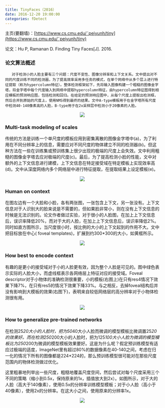 ```yaml
---
title: TinyFaces（2016）
date: 2016-12-20 19:00:00
categories: fDetect
---
```


<script type="text/javascript" src="http://cdn.mathjax.org/mathjax/latest/MathJax.js?config=default"></script>

主页(要翻墙)：[https://www.cs.cmu.edu/˜peiyunh/tiny](https://www.cs.cmu.edu/˜peiyunh/tiny)

论文：Hu P, Ramanan D. Finding Tiny Faces[J]. 2016.

### 论文算法概述

       对于检测小的人脸主要有三个问题：尺度不变性、图像分辨率和上下文关系。文中提出对不同的尺度训练不同的检测器，为了提高效率采用多任务的模式，在单个网络中从多个层上进行特征提取（称为hypercolumn特征）。整体检测框架如下，先将输入图像构建一个粗糙的图像金字塔，将金字塔中每个尺度输入到网络中提取hypercolumn特征，由hypercolumn特征图得到相应模板的预测响应图，包括检测和回归。在给定的预测响应图中，从每个尺度上提取出检测框，然后合并到原始的尺度上，使用NMS得到最终的结果。文中A-type模板用于在金字塔所有尺度中检测40-140像素高的人脸，B-type用于在2x采样层中检测小于20像素的人脸。

<center><img src="{{ site.baseurl }}/images/pdDetect/tinyface1.png"></center>


### Multi-task modeling of scales

   传统的方法是训练一个单尺度的模板应用到密集离散的图像金字塔中(a)，为了利用在不同分辨率上的信息，需要应对不同尺度的物体建立不同的检测器(b)。但这种方法在一些在训练集或预训练集上很少出现的极端的尺度上会失效。文中利用粗糙的图像金字塔去应对极端的尺度(c)。最后，为了提高检测小脸的性能，文中对额外的上下文信息进行建模，上下文信息在特定接受域在特定模板上实现效率高(d)。文中从深度网络内多个网络层中进行特征提取，在提取结果上设定模板(e)。

<center><img src="{{ site.baseurl }}/images/pdDetect/tinyface2.png"></center>


### Human on context

   在图左边有一个大脸和小脸，各有两张图，一张包含上下文，另一张没有。上下文信息对于人识别大的脸来说是不需要的，但如果脸非常小，则在没有上下文信息的时候是无法识别的。论文作者做过实验，对于很小的人脸图，在加上上下文信息后，误识率降低20%，而对于大的人脸，在加上上下文信息后，误识率降低2%。同时如直方图所示，当尺度很小时，按比例的大小的上下文起到的作用不大。文中把目标放在中心( foveal templates)，扩展到约300*300的大小，如黄框所示。

<center><img src="{{ site.baseurl }}/images/pdDetect/tinyface3.png"></center>

### How best to encode context

   有趣的是更小的接受域对于小的人脸更有效，因为整个人脸是可见的。图中绿色表示实际的人脸大小，而虚线框表示各网络层上特征对应的接受域。Foveal descriptor对于小物体的准确检测很重要，小的模板(右图上)在只有res4情况下效果下降7%，在只有res5的情况下效果下降33%。与之相反，去掉foveal结构后并没有影响到大模板的效果(右图下)，表明来自较低网络层的高分辨率对于小物体检测很有用。

<center><img src="{{ site.baseurl }}/images/pdDetect/tinyface4.png"></center>


### How to generalize pre-trained networks

   在检测25*20大小的人脸时，把为50*40大小人脸而微调的模型模板比微调置25*20的效果好。而在检测250*200大小的人脸时，把为125*100大小人脸为微调的模型模板比为250*200为微调的模型模板效果要好。这是为什么呢？假定预训练模型有适应过极端的适度，ImageNet里有超过80%的数据像素在40-140之间，考虑在归一化的情况下所有的图像都是224*224的，那么预训练模型很可能对在那些尺度范围内的物体检测做过优化。

   这里粗暴地列举出一些尺度，粗糙地覆盖尺度空间，然后尝试对每个尺度采用三个不同的策略（缩小到0.5x，保持原来的1x，插值放大到2x）。如图所示，对于大的人脸（高大于140像素），使用0.5x的分辨率训练模型模板；对于小人脸（高小于40像素），使用2x的分辨率。在这大小之间，使用原来的分辨率1x。

<center><img src="{{ site.baseurl }}/images/pdDetect/tinyface5.png"></center>
